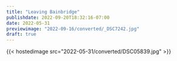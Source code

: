 ```yaml
---
title: "Leaving Bainbridge"
publishdate: 2022-09-20T18:32:16-07:00
date: 2022-05-31
previewimage: "2022-09-16/converted/_DSC7242.jpg"
draft: true
---
```


{{< hostedimage src="2022-05-31/converted/DSC05839.jpg" >}}